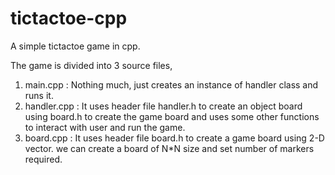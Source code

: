 # tictactoe-cpp
A simple tictactoe game in cpp.

The game is divided into 3 source files, 
  1. main.cpp : Nothing much, just creates an instance of handler class and runs it.
  2. handler.cpp : It uses header file handler.h to create an object board using board.h to create the game board and uses some other functions
                   to interact with user and run the game.
  3. board.cpp : It uses header file board.h to create a game board using 2-D vector. we can create a board of N*N size and set number of 
                 markers required.
